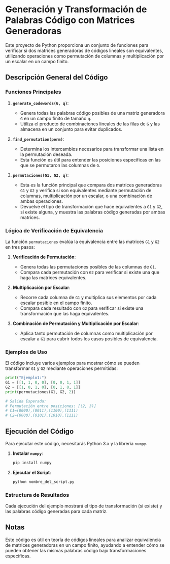 
# Generación y Transformación de Palabras Código con Matrices Generadoras

Este proyecto de Python proporciona un conjunto de funciones para verificar si dos matrices generadoras de códigos lineales son equivalentes, utilizando operaciones como permutación de columnas y multiplicación por un escalar en un campo finito.

## Descripción General del Código

### Funciones Principales

1. **`generate_codewords(G, q)`**:
   - Genera todas las palabras código posibles de una matriz generadora `G` en un campo finito de tamaño `q`.
   - Utiliza el producto de combinaciones lineales de las filas de `G` y las almacena en un conjunto para evitar duplicados.

2. **`find_permutation(perm)`**:
   - Determina los intercambios necesarios para transformar una lista en la permutación deseada.
   - Esta función es útil para entender las posiciones específicas en las que se permutaron las columnas de `G`.

3. **`permutaciones(G1, G2, q)`**:
   - Esta es la función principal que compara dos matrices generadoras `G1` y `G2` y verifica si son equivalentes mediante permutación de columnas, multiplicación por un escalar, o una combinación de ambas operaciones.
   - Devuelve el tipo de transformación que hace equivalentes a `G1` y `G2`, si existe alguna, y muestra las palabras código generadas por ambas matrices.

### Lógica de Verificación de Equivalencia

La función `permutaciones` evalúa la equivalencia entre las matrices `G1` y `G2` en tres pasos:

1. **Verificación de Permutación**:
   - Genera todas las permutaciones posibles de las columnas de `G1`.
   - Compara cada permutación con `G2` para verificar si existe una que haga las matrices equivalentes.
   
2. **Multiplicación por Escalar**:
   - Recorre cada columna de `G1` y multiplica sus elementos por cada escalar posible en el campo finito.
   - Compara cada resultado con `G2` para verificar si existe una transformación que las haga equivalentes.

3. **Combinación de Permutación y Multiplicación por Escalar**:
   - Aplica tanto permutación de columnas como multiplicación por escalar a `G1` para cubrir todos los casos posibles de equivalencia.

### Ejemplos de Uso

El código incluye varios ejemplos para mostrar cómo se pueden transformar `G1` y `G2` mediante operaciones permitidas:

```python
print("Ejemplo1:")
G1 = [[1, 1, 0, 0], [0, 0, 1, 1]]
G2 = [[1, 0, 1, 0], [0, 1, 0, 1]]
print(permutaciones(G1, G2, 2))

# Salida Esperada:
# Permutación entre posiciones: [(2, 3)]
# C1=(0000),(0011),(1100),(1111)
# C2=(0000),(0101),(1010),(1111)
```

## Ejecución del Código

Para ejecutar este código, necesitarás Python 3.x y la librería `numpy`.

1. **Instalar `numpy`**:
   ```bash
   pip install numpy
   ```

2. **Ejecutar el Script**:
   ```bash
   python nombre_del_script.py
   ```

### Estructura de Resultados

Cada ejecución del ejemplo mostrará el tipo de transformación (si existe) y las palabras código generadas para cada matriz.

## Notas

Este código es útil en teoría de códigos lineales para analizar equivalencia de matrices generadoras en un campo finito, ayudando a entender cómo se pueden obtener las mismas palabras código bajo transformaciones específicas.
